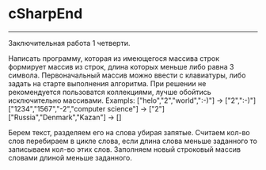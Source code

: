 # cSharpEnd

*** 
Заключительная работа 1 четверти.

Написать программу, которая из имеющегося массива строк
формирует массив из строк, длина которых меньше либо равна 3 символа.
Первоначальный массив можно ввести с клавиатуры, либо задать на старте выполнения алгоритма.
При решении не рекомендуется пользоватся коллекциями, лучше обойтись исключительно массивами.
Exampls:
["helo","2","world",":-)"]   -> ["2",":-)"]
["1234","1567","-2","computer science"]   -> ["2"]
["Russia","Denmark","Kazan"]   -> []

Берем текст, разделяем его на слова убирая запятые.
Считаем кол-во слов
перебираем в цикле слова, если длина слова меньше заданного то записываем кол-во этих слов.
Заполняем новый строковый массив словами длиной меньше заданного.

